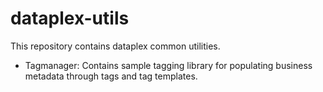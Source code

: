 # dataplex-utils

This repository contains dataplex common utilities. 

- Tagmanager: Contains sample tagging library for populating business metadata through tags and tag templates.
